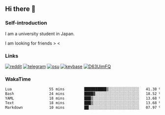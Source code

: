 ## Hi there 👋

### Self-introduction
I am a university student in Japan.

I am looking for friends > <

### Links
[![reddit](https://img.shields.io/badge/-9ZwXtPUY-f59a78.svg?logo=reddit&style=for-the-badge)](https://www.reddit.com/user/9ZwXtPUY)
[![telegram](https://img.shields.io/badge/-HDHNLGX-8bd7fc.svg?logo=telegram&style=for-the-badge)](https://telegram.me/HDHNLGX)
[![osu](https://img.shields.io/badge/-UC9HUTM3-ffadce.svg?logo=osu&style=for-the-badge)](https://osu.ppy.sh/users/36358832)
[![keybase](https://img.shields.io/badge/-LRUTXV7X-add4ff.svg?logo=keybase&style=for-the-badge)](https://keybase.io/lrutxv7x)
[![D63UimFQ](https://img.shields.io/badge/-D63UimFQ-363a45.svg?logo=x&style=for-the-badge)](https://x.com/D63UimFQ)


### WakaTime
<!--START_SECTION:waka-->

```txt
Lua                 55 mins         ██████████▒░░░░░░░░░░░░░░   41.38 %
Bash                24 mins         ████▓░░░░░░░░░░░░░░░░░░░░   18.52 %
YAML                18 mins         ███▒░░░░░░░░░░░░░░░░░░░░░   13.68 %
Text                18 mins         ███▒░░░░░░░░░░░░░░░░░░░░░   13.68 %
Markdown            10 mins         ██░░░░░░░░░░░░░░░░░░░░░░░   07.97 %
```

<!--END_SECTION:waka-->

